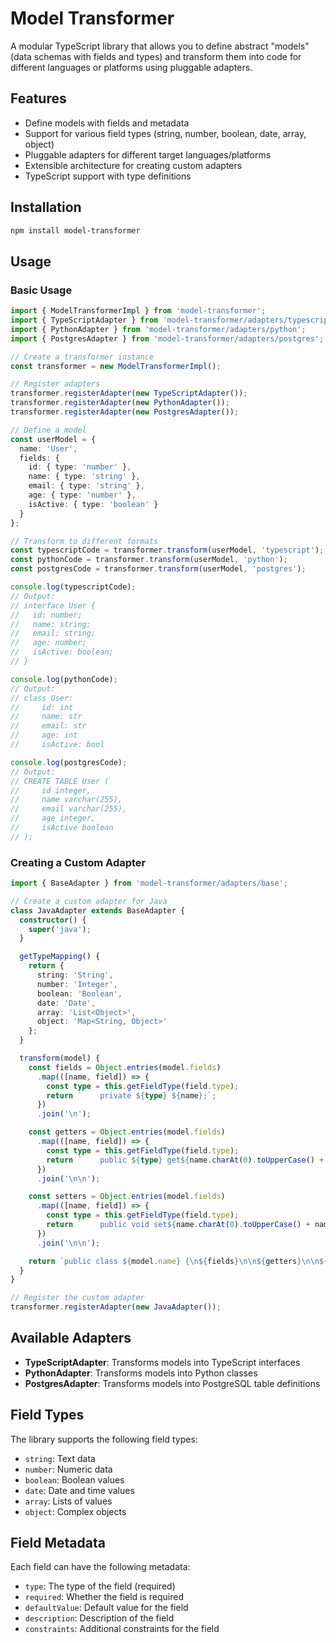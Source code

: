 # Model Transformer

A modular TypeScript library that allows you to define abstract "models" (data schemas with fields and types) and transform them into code for different languages or platforms using pluggable adapters.

## Features

- Define models with fields and metadata
- Support for various field types (string, number, boolean, date, array, object)
- Pluggable adapters for different target languages/platforms
- Extensible architecture for creating custom adapters
- TypeScript support with type definitions

## Installation

```bash
npm install model-transformer
```

## Usage

### Basic Usage

```typescript
import { ModelTransformerImpl } from 'model-transformer';
import { TypeScriptAdapter } from 'model-transformer/adapters/typescript';
import { PythonAdapter } from 'model-transformer/adapters/python';
import { PostgresAdapter } from 'model-transformer/adapters/postgres';

// Create a transformer instance
const transformer = new ModelTransformerImpl();

// Register adapters
transformer.registerAdapter(new TypeScriptAdapter());
transformer.registerAdapter(new PythonAdapter());
transformer.registerAdapter(new PostgresAdapter());

// Define a model
const userModel = {
  name: 'User',
  fields: {
    id: { type: 'number' },
    name: { type: 'string' },
    email: { type: 'string' },
    age: { type: 'number' },
    isActive: { type: 'boolean' }
  }
};

// Transform to different formats
const typescriptCode = transformer.transform(userModel, 'typescript');
const pythonCode = transformer.transform(userModel, 'python');
const postgresCode = transformer.transform(userModel, 'postgres');

console.log(typescriptCode);
// Output:
// interface User {
//   id: number;
//   name: string;
//   email: string;
//   age: number;
//   isActive: boolean;
// }

console.log(pythonCode);
// Output:
// class User:
//     id: int
//     name: str
//     email: str
//     age: int
//     isActive: bool

console.log(postgresCode);
// Output:
// CREATE TABLE User (
//     id integer,
//     name varchar(255),
//     email varchar(255),
//     age integer,
//     isActive boolean
// );
```

### Creating a Custom Adapter

```typescript
import { BaseAdapter } from 'model-transformer/adapters/base';

// Create a custom adapter for Java
class JavaAdapter extends BaseAdapter {
  constructor() {
    super('java');
  }

  getTypeMapping() {
    return {
      string: 'String',
      number: 'Integer',
      boolean: 'Boolean',
      date: 'Date',
      array: 'List<Object>',
      object: 'Map<String, Object>'
    };
  }

  transform(model) {
    const fields = Object.entries(model.fields)
      .map(([name, field]) => {
        const type = this.getFieldType(field.type);
        return `    private ${type} ${name};`;
      })
      .join('\n');

    const getters = Object.entries(model.fields)
      .map(([name, field]) => {
        const type = this.getFieldType(field.type);
        return `    public ${type} get${name.charAt(0).toUpperCase() + name.slice(1)}() {\n        return ${name};\n    }`;
      })
      .join('\n\n');

    const setters = Object.entries(model.fields)
      .map(([name, field]) => {
        const type = this.getFieldType(field.type);
        return `    public void set${name.charAt(0).toUpperCase() + name.slice(1)}(${type} ${name}) {\n        this.${name} = ${name};\n    }`;
      })
      .join('\n\n');

    return `public class ${model.name} {\n${fields}\n\n${getters}\n\n${setters}\n}`;
  }
}

// Register the custom adapter
transformer.registerAdapter(new JavaAdapter());
```

## Available Adapters

- **TypeScriptAdapter**: Transforms models into TypeScript interfaces
- **PythonAdapter**: Transforms models into Python classes
- **PostgresAdapter**: Transforms models into PostgreSQL table definitions

## Field Types

The library supports the following field types:

- `string`: Text data
- `number`: Numeric data
- `boolean`: Boolean values
- `date`: Date and time values
- `array`: Lists of values
- `object`: Complex objects

## Field Metadata

Each field can have the following metadata:

- `type`: The type of the field (required)
- `required`: Whether the field is required
- `defaultValue`: Default value for the field
- `description`: Description of the field
- `constraints`: Additional constraints for the field

